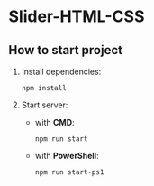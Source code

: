 # Slider-HTML-CSS

How to start project
--------------------

1. Install dependencies:

    `npm install`

2. Start server:

    - with **CMD**:

        `npm run start`

    - with **PowerShell**:

        `npm run start-ps1`
